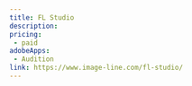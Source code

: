 ```yaml
---
title: FL Studio
description: 
pricing:
 - paid
adobeApps:
 - Audition
link: https://www.image-line.com/fl-studio/
---
```

